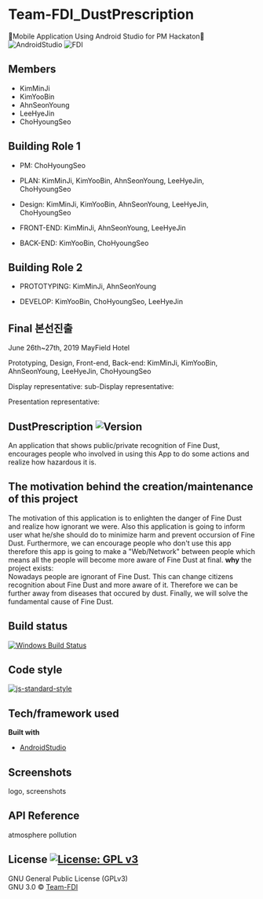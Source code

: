 # Team-FDI_DustPrescription

🌟Mobile Application Using Android Studio for PM Hackaton🌟
<br/>
![AndroidStudio](https://img.shields.io/badge/AndroidStudio-JAVA-informational.svg)
![FDI](https://img.shields.io/badge/Team-FDI-darkgreen.svg)

## Members
* KimMinJi
* KimYooBin
* AhnSeonYoung
* LeeHyeJin
* ChoHyoungSeo


## Building Role 1 
* PM: ChoHyoungSeo

* PLAN: KimMinJi, KimYooBin, AhnSeonYoung, LeeHyeJin, ChoHyoungSeo

* Design: KimMinJi, KimYooBin, AhnSeonYoung, LeeHyeJin, ChoHyoungSeo

* FRONT-END: KimMinJi, AhnSeonYoung, LeeHyeJin

* BACK-END: KimYooBin, ChoHyoungSeo

## Building Role 2
* PROTOTYPING: KimMinJi, AhnSeonYoung

* DEVELOP: KimYooBin, ChoHyoungSeo, LeeHyeJin

## Final 본선진출
June 26th~27th, 2019
MayField Hotel

Prototyping, Design, Front-end, Back-end: KimMinJi, KimYooBin, AhnSeonYoung, LeeHyeJin, ChoHyoungSeo

Display representative: 
sub-Display representative: 

Presentation representative:

## DustPrescription ![Version](https://img.shields.io/badge/Version-0.2.1-green.svg)
An application that shows public/private recognition of Fine Dust, encourages people who involved in using this App to do some actions and realize how hazardous it is.

## The motivation behind the creation/maintenance of this project
The motivation of this application is to enlighten the danger of Fine Dust and realize how ignorant we were. Also this application is going to inform user what he/she should do to minimize harm and prevent occursion of Fine Dust.
Furthermore, we can encourage people who don't use this app therefore this app is going to make a "Web/Network" between people which means all the people will become more aware of Fine Dust at final.
**why** the project exists: 
<br>
Nowadays people are ignorant of Fine Dust. This can change citizens recognition about Fine Dust and more aware of it. 
Therefore we can be further away from diseases that occured by dust.
Finally, we will solve the fundamental cause of Fine Dust.


## Build status
[![Windows Build Status](https://ci.appveyor.com/api/projects/status/github/ChoHyoungSeo/Team-FDI_DustDescription?branch=master&svg=true)](https://ci.appveyor.com/project/akashnimare/foco/branch/master)

## Code style
[![js-standard-style](https://img.shields.io/badge/code%20style-standard-brightgreen.svg?style=flat)](https://github.com/feross/standard)
 
## Tech/framework used
<b>Built with</b>
- [AndroidStudio](https://developer.android.com/studio/install?hl=ko)

## Screenshots
logo, screenshots 

## API Reference
atmosphere pollution

## License [![License: GPL v3](https://img.shields.io/badge/License-GPLv3-blue.svg)](https://www.gnu.org/licenses/gpl-3.0)
GNU General Public License (GPLv3)
<br/>
GNU 3.0 © [Team-FDI](https://github.com/ChoHyoungSeo/Team-FDI_DustDescription)
